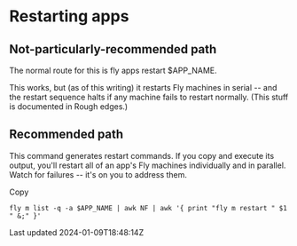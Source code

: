 # Restarting apps

## Not-particularly-recommended path

The normal route for this is fly apps restart $APP\_NAME.

This works, but (as of this writing) it restarts Fly machines in serial -- and the restart sequence halts if any machine fails to restart normally. (This stuff is documented in Rough edges.)

## Recommended path

This command generates restart commands. If you copy and execute its output, you'll restart all of an app's Fly machines individually and in parallel. Watch for failures -- it's on you to address them.

Copy

    fly m list -q -a $APP_NAME | awk NF | awk '{ print "fly m restart " $1 " &;" }'

Last updated 2024-01-09T18:48:14Z